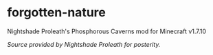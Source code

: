 # forgotten-nature
Nightshade Proleath's Phosphorous Caverns mod for Minecraft v1.7.10

_Source provided by Nightshade Proleath for posterity._
